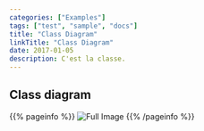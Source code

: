 ```yaml
---
categories: ["Examples"]
tags: ["test", "sample", "docs"]
title: "Class Diagram"
linkTitle: "Class Diagram"
date: 2017-01-05
description: C'est la classe.
---
```


## **Class diagram**
{{% pageinfo %}}
![Full Image](http://image.noelshack.com/fichiers/2022/08/1/1645440637-zia-diagramme-de-classes-le-propre-drawio.png)
{{% /pageinfo %}}

